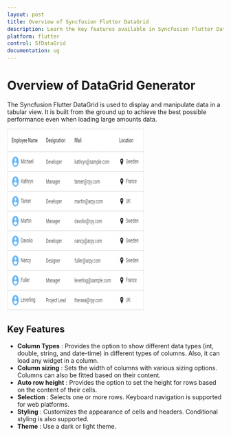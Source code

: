 ```yaml
---
layout: post
title: Overview of Syncfusion Flutter DataGrid
description: Learn the key features available in Syncfusion Flutter DataGrid and overview about Syncfusion Flutter DataGrid.
platform: flutter
control: SfDataGrid
documentation: ug
---
```


# Overview of DataGrid Generator 

The Syncfusion Flutter DataGrid is used to display and manipulate data in a tabular view. It is built from the ground up to achieve the best possible performance even when loading large amounts data.         

![Overview Flutter datagrid](images/overview/flutter-datagrid-overview.png)


## Key Features

* **Column Types** : Provides the option to show different data types (int, double, string, and date-time) in different types of columns. Also, it can load any widget in a column.
* **Column sizing** : Sets the width of columns with various sizing options. Columns can also be fitted based on their content.
* **Auto row height** : Provides the option to set the height for rows based on the content of their cells.
* **Selection** : Selects one or more rows. Keyboard navigation is supported for web platforms.
* **Styling** : Customizes the appearance of cells and headers. Conditional styling is also supported.
* **Theme** : Use a dark or light theme.

